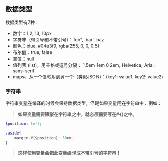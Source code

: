 ## 数据类型
数据类型有7种：
- 数字：1.2, 13, 10px
- 字符串（带引号和不带引号）：foo", 'bar', baz
- 颜色：blue, #04a3f9, rgba(255, 0, 0, 0.5)
- 布尔值：true, false
- 空值：null
- 值列表 (list)，用空格或逗号分隔： 1.5em 1em 0 2em, Helvetica, Arial, sans-serif
- maps，从一个值映射到另一个（类似JSON）：(key1: value1, key2: value2)

<!--more-->

### 字符串
字符串变量在编译的时候会保持数据类型，但是如果变量用在字符串中，例如：

> **如果变量需要镶嵌在字符串之中，就必须需要写在#{}之中。**

``` scss
$position: left;

.aside{
    margin-#{$position}: 30em;
}
```
> **这样使用变量会把此变量编译成不带引号的字符串！**

